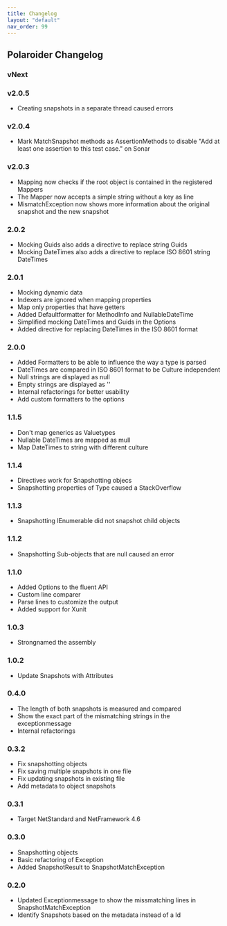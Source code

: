 ```yaml
---
title: Changelog
layout: "default"
nav_order: 99
---
```


## Polaroider Changelog
### vNext

### v2.0.5
- Creating snapshots in a separate thread caused errors

### v2.0.4
- Mark MatchSnapshot methods as AssertionMethods to disable "Add at least one assertion to this test case." on Sonar

### v2.0.3
- Mapping now checks if the root object is contained in the registered Mappers
- The Mapper now accepts a simple string without a key as line
- MismatchException now shows more information about the original snapshot and the new snapshot

### 2.0.2
- Mocking Guids also adds a directive to replace string Guids
- Mocking DateTimes also adds a directive to replace ISO 8601 string DateTimes

### 2.0.1
- Mocking dynamic data
- Indexers are ignored when mapping properties
- Map only properties that have getters
- Added Defaultformatter for MethodInfo and NullableDateTime
- Simplified mocking DateTimes and Guids in the Options
- Added directive for replacing DateTimes in the ISO 8601 format

### 2.0.0
- Added Formatters to be able to influence the way a type is parsed
- DateTimes are compared in ISO 8601 format to be Culture independent
- Null strings are displayed as null
- Empty strings are displayed as ''
- Internal refactorings for better usability
- Add custom formatters to the options

### 1.1.5
- Don't map generics as Valuetypes
- Nullable DateTimes are mapped as mull
- Map DateTimes to string with different culture

### 1.1.4
- Directives work for Snapshotting objecs
- Snapshotting properties of Type caused a StackOverflow

### 1.1.3
- Snapshotting IEnumerable did not snapshot child objects

### 1.1.2
- Snapshotting Sub-objects that are null caused an error

### 1.1.0
- Added Options to the fluent API
- Custom line comparer
- Parse lines to customize the output
- Added support for Xunit

### 1.0.3
- Strongnamed the assembly

### 1.0.2
- Update Snapshots with Attributes

### 0.4.0
- The length of both snapshots is measured and compared
- Show the exact part of the mismatching strings in the exceptionmessage
- Internal refactorings

### 0.3.2
- Fix snapshotting objects
- Fix saving multiple snapshots in one file
- Fix updating snapshots in existing file
- Add metadata to object snapshots

### 0.3.1
- Target NetStandard and NetFramework 4.6

### 0.3.0
- Snapshotting objects
- Basic refactoring of Exception
- Added SnapshotResult to SnapshotMatchException

### 0.2.0
- Updated Exceptionmessage to show the missmatching lines in SnapshotMatchException
- Identify Snapshots based on the metadata instead of a Id
